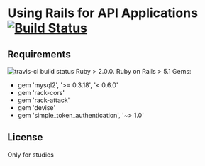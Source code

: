 # Using Rails for API Applications [![Build Status](https://travis-ci.org/doamaral/apirails.svg?branch=master)](https://travis-ci.org/doamaral/apirails)

## Requirements

![travis-ci build status](https://travis-ci.org/jonmagic/arca.svg)
Ruby > 2.0.0.
Ruby on Rails > 5.1
Gems:
  * gem 'mysql2', '>= 0.3.18', '< 0.6.0'
  * gem 'rack-cors'
  * gem 'rack-attack'
  * gem 'devise'
  * gem 'simple_token_authentication', '~> 1.0'

## License

Only for studies
